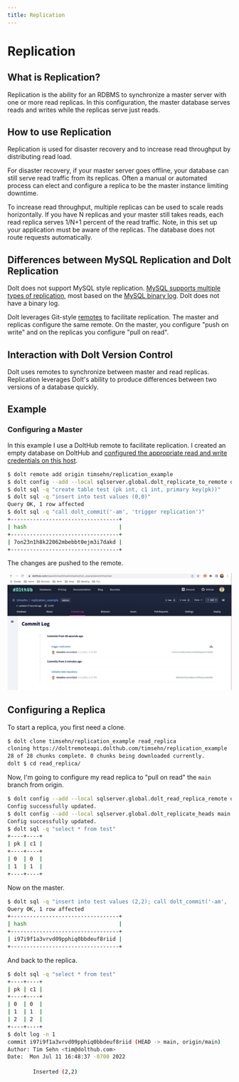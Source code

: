 ```yaml
---
title: Replication
---
```


# Replication

## What is Replication?

Replication is the ability for an RDBMS to synchronize a master server with one or more read replicas. In this configuration, the master database serves reads and writes while the replicas serve just reads.

## How to use Replication

Replication is used for disaster recovery and to increase read throughput by distributing read load.

For disaster recovery, if your master server goes offline, your database can still serve read traffic from its replicas. Often a manual or automated process can elect and configure a replica to be the master instance limiting downtime.

To increase read throughput, multiple replicas can be used to scale reads horizontally. If you have N replicas and your master still takes reads, each read replica serves 1/N+1 percent of the read traffic. Note, in this set up your application must be aware of the replicas. The database does not route requests automatically.  

## Differences between MySQL Replication and Dolt Replication

Dolt does not support MySQL style replication. [MySQL supports multiple types of replication](https://dev.mysql.com/doc/refman/8.0/en/replication.html), most based on the [MySQL binary log](https://dev.mysql.com/doc/refman/8.0/en/replication-howto.html). Dolt does not have a binary log.

Dolt leverages Git-style [remotes](../git/remotes.md) to facilitate replication. The master and replicas configure the same remote. On the master, you configure "push on write" and on the replicas you configure "pull on read". 

## Interaction with Dolt Version Control

Dolt uses remotes to synchronize between master and read replicas. Replication leverages Dolt's ability to produce differences between two versions of a database quickly.

## Example

### Configuring a Master

In this example I use a DoltHub remote to facilitate replication. I created an empty database on DoltHub and [configured the appropriate read and write credentials on this host](../../../introduction/getting-started/data-sharing.md#dolt-login).

```bash
$ dolt remote add origin timsehn/replication_example
$ dolt config --add --local sqlserver.global.dolt_replicate_to_remote origin
$ dolt sql -q "create table test (pk int, c1 int, primary key(pk))"
$ dolt sql -q "insert into test values (0,0)"
Query OK, 1 row affected
$ dolt sql -q "call dolt_commit('-am', 'trigger replication')"
+----------------------------------+
| hash                             |
+----------------------------------+
| 7on23n1h8k22062mbebbt0ejm3i7dakd |
+----------------------------------+
```

The changes are pushed to the remote.

![DoltHub Replication Example](../../../.gitbook/assets/replication-example.png)

## Configuring a Replica

To start a replica, you first need a clone. 

```bash
$ dolt clone timsehn/replication_example read_replica
cloning https://doltremoteapi.dolthub.com/timsehn/replication_example
28 of 28 chunks complete. 0 chunks being downloaded currently.
dolt $ cd read_replica/
```

Now, I'm going to configure my read replica to "pull on read" the `main` branch from origin.

```bash
$ dolt config --add --local sqlserver.global.dolt_read_replica_remote origin
Config successfully updated.
$ dolt config --add --local sqlserver.global.dolt_replicate_heads main
Config successfully updated.
$ dolt sql -q "select * from test"
+----+----+
| pk | c1 |
+----+----+
| 0  | 0  |
| 1  | 1  |
+----+----+
```

Now on the master.

```bash
$ dolt sql -q "insert into test values (2,2); call dolt_commit('-am', 'Inserted (2,2)');"
Query OK, 1 row affected
+----------------------------------+
| hash                             |
+----------------------------------+
| i97i9f1a3vrvd09pphiq0bbdeuf8riid |
+----------------------------------+
```

And back to the replica.

```bash
$ dolt sql -q "select * from test"
+----+----+
| pk | c1 |
+----+----+
| 0  | 0  |
| 1  | 1  |
| 2  | 2  |
+----+----+
$ dolt log -n 1
commit i97i9f1a3vrvd09pphiq0bbdeuf8riid (HEAD -> main, origin/main) 
Author: Tim Sehn <tim@dolthub.com>
Date:  Mon Jul 11 16:48:37 -0700 2022

        Inserted (2,2)

```